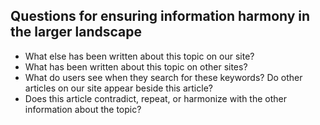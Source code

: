 ## Questions for ensuring information harmony in the larger landscape

* What else has been written about this topic on our site?
* What has been written about this topic on other sites?
* What do users see when they search for these keywords? Do other articles on our site appear beside this article?
* Does this article contradict, repeat, or harmonize with the other information about the topic?
